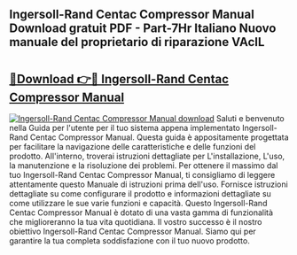 ## Ingersoll-Rand Centac Compressor Manual Download gratuit PDF - Part-7Hr Italiano Nuovo manuale del proprietario di riparazione VAcIL

# <h2><a href="http://dfftf2x.blite.top/?on=Ingersoll-Rand+Centac+Compressor+Manual">🔗Download 👉🔴 Ingersoll-Rand Centac Compressor Manual</a></h2>

[![Ingersoll-Rand Centac Compressor Manual download](https://i.imgur.com/lujVjoI.png)](http://dfftf2x.blite.top/?on=Ingersoll-Rand+Centac+Compressor+Manual)
Saluti e benvenuto nella Guida per l'utente per il tuo sistema appena implementato Ingersoll-Rand Centac Compressor Manual. Questa guida è appositamente progettata per facilitare la navigazione delle caratteristiche e delle funzioni del prodotto. All'interno, troverai istruzioni dettagliate per L'installazione, L'uso, la manutenzione e la risoluzione dei problemi. Per ottenere il massimo dal tuo Ingersoll-Rand Centac Compressor Manual, ti consigliamo di leggere attentamente questo Manuale di istruzioni prima dell'uso. Fornisce istruzioni dettagliate su come configurare il prodotto e informazioni dettagliate su come utilizzare le sue varie funzioni e capacità. Questo Ingersoll-Rand Centac Compressor Manual è dotato di una vasta gamma di funzionalità che miglioreranno la tua vita quotidiana. Il vostro successo è il nostro obiettivo Ingersoll-Rand Centac Compressor Manual. Siamo qui per garantire la tua completa soddisfazione con il tuo nuovo prodotto.
